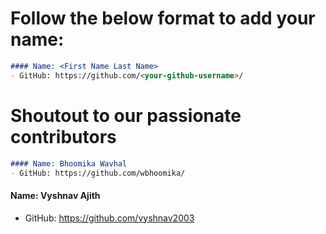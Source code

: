 # Follow the below format to add your name: 

```markdown
#### Name: <First Name Last Name>
- GitHub: https://github.com/<your-github-username>/
```

# Shoutout to our passionate contributors

```markdown
#### Name: Bhoomika Wavhal 
- GitHub: https://github.com/wbhoomika/
```

#### Name: Vyshnav Ajith
- GitHub: https://github.com/vyshnav2003
